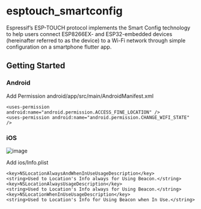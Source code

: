 # esptouch_smartconfig

Espressif’s ESP-TOUCH protocol implements the Smart Config technology to help users
connect ESP8266EX- and ESP32-embedded devices (hereinafter referred to as the device)
to a Wi-Fi network through simple configuration on a smartphone flutter app. 



## Getting Started

### Android

Add Permission android/app/src/main/AndroidManifest.xml 

```
<uses-permission android:name="android.permission.ACCESS_FINE_LOCATION" />
<uses-permission android:name="android.permission.CHANGE_WIFI_STATE" />
```

### iOS

![image](https://user-images.githubusercontent.com/54665433/112471789-ab707800-8daf-11eb-9b44-c3fc00739e09.png)

Add ios/Info.plist
```
<key>NSLocationAlwaysAndWhenInUseUsageDescription</key>
<string>Used to Location's Info always for Using Beacon.</string>
<key>NSLocationAlwaysUsageDescription</key>
<string>Used to Location's Info always for Using Beacon.</string>
<key>NSLocationWhenInUseUsageDescription</key>
<string>Used to Location's Info for Using Beacon when In Use.</string>
```
